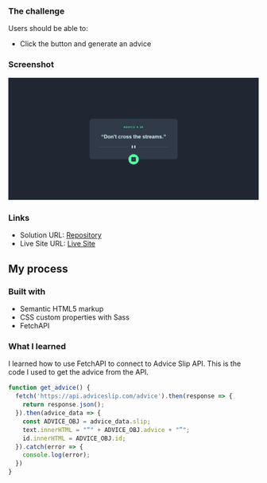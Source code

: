 ### The challenge

Users should be able to:

- Click the button and generate an advice

### Screenshot

![](./images/screenshot.jpeg)

### Links

- Solution URL: [Repository](https://github.com/afbly/advice-generator)
- Live Site URL: [Live Site](https://afbly.github.io/advice-generator/)

## My process

### Built with

- Semantic HTML5 markup
- CSS custom properties with Sass
- FetchAPI

### What I learned

I learned how to use FetchAPI to connect to Advice Slip API.
This is the code I used to get the advice from the API.

```js
function get_advice() {
  fetch('https://api.adviceslip.com/advice').then(response => {
    return response.json();
  }).then(advice_data => {
    const ADVICE_OBJ = advice_data.slip;
    text.innerHTML = "“" + ADVICE_OBJ.advice + "”";
    id.innerHTML = ADVICE_OBJ.id;
  }).catch(error => {
    console.log(error);
  })
}
```

